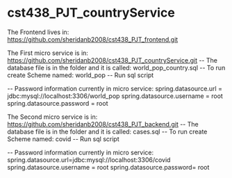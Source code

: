 # cst438_PJT_countryService
The Frontend lives in: https://github.com/sheridanb2008/cst438_PJT_frontend.git

The First micro service is in: https://github.com/sheridanb2008/cst438_PJT_countryService.git
-- The database file is in the folder and it is called: world_pop_country.sql
-- To run create Scheme named: world_pop
-- Run sql script

-- Password information currently in micro service:
spring.datasource.url = jdbc:mysql://localhost:3306/world_pop
spring.datasource.username = root
spring.datasource.password = root


The Second micro service is in: https://github.com/sheridanb2008/cst438_PJT_backend.git
-- The database file is in the folder and it is called: cases.sql
-- To run create Scheme named: covid
-- Run sql script

-- Password information currently in micro service:
spring.datasource.url=jdbc:mysql://localhost:3306/covid
spring.datasource.username = root
spring.datasource.password= root